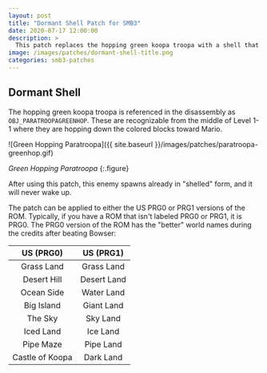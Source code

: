 ```yaml
---
layout: post
title: "Dormant Shell Patch for SMB3"
date: 2020-07-17 12:00:00
description: >
  This patch replaces the hopping green koopa troopa with a shell that never wakes up.
image: /images/patches/dormant-shell-title.png
categories: smb3-patches
---
```


## Dormant Shell

The hopping green koopa troopa is referenced in the disassembly as `OBJ_PARATROOPAGREENHOP`.
These are recognizable from the middle of Level 1-1 where they are hopping down the colored blocks toward Mario.

![Green Hopping Paratroopa]({{ site.baseurl }}/images/patches/paratroopa-greenhop.gif)

*Green Hopping Paratroopa*
{:.figure}

After using this patch, this enemy spawns already in "shelled" form, and it will never wake up.

The patch can be applied to either the US PRG0 or PRG1 versions of the ROM. Typically, if you have a ROM that isn't
labeled PRG0 or PRG1, it is PRG0. The PRG0 version of the ROM has the "better" world names during the credits
after beating Bowser:

| **US (PRG0)** |	**US (PRG1)** |
| :----: | :----: |
| Grass Land | Grass Land |
| Desert Hill | Desert Land |
| Ocean Side | Water Land |
| Big Island | Giant Land |
| The Sky | Sky Land |
| Iced Land | Ice Land |
| Pipe Maze | Pipe Land |
| Castle of Koopa | Dark Land |
